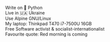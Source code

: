 Write on 🐍 Python<br>
Live in 🇺🇦 Ukraine<br>
Use Alpine GNU/Linux<br>
My laptop: Thinkpad T470 i7-7500U 16GB<br>
Free Software activist & socialist-internationalist<br>
Favourite quote: Red morning is coming
